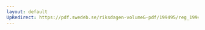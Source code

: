 ```yaml
---
layout: default
UpRedirect: https://pdf.swedeb.se/riksdagen-volumeG-pdf/199495/reg_199495/reg_199495_0061.pdf
---
```

